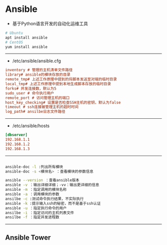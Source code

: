 # Ansible

- 基于Python语言开发的自动化运维工具
```sh
# Ubuntu
apt install ansible
# CentOS
yum install ansible
```

---

- /etc/ansible/ansible.cfg

```cfg
inventory # 管理的主机清单文件路径
library# ansible的模块存放的目录
remote_tmp# 上述工作原理中提到的将脚本发送至对端的临时目录
local_tmp# 上述工作原理中提到本地生成脚本存放的临时目录
forks# 并发连接数，默认为5
sudo_user # 命令执行用户
remote_port # 访问管理主机的端口
host_key_checking# 设置是否检查SSH主机的密钥，默认为false
timeout # ssh连接被管理主机的超时时间
log_path# ansilbe日志文件路径
```
---
- /etc/ansible/hosts
```ini
[dbserver]
192.168.1.1
192.168.1.2
192.168.1.3
```
---
```sh

ansible-doc -l :列出所有模块
ansible-doc -s <模块名> ：查看模块的参数信息

ansible --version ：查看ansible版本
ansible -v ：输出详细详细；-vv：输出更详细的信息
ansible -m ：指定调用的模块名称
ansible -a ：调用模块的参数
ansilbe -c :测试命令执行结果，不实际执行
ansible -k :提示输入ssh的秘密，而不是基于ssh认证
ansible -u ：指定执行命令的用户
ansilbe -i ：指定访问的主机列表文件
ansilbe -f ：指定并发进程数
```

---
## Ansible Tower